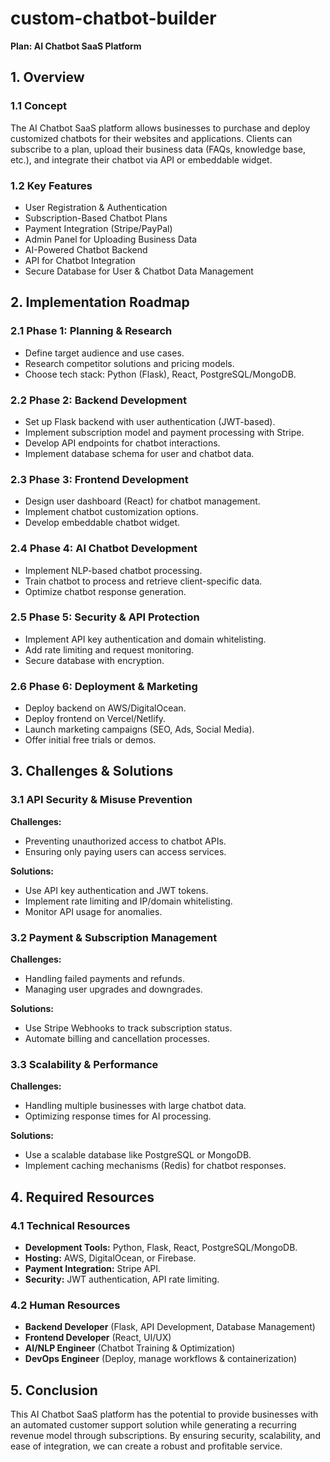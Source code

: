 # custom-chatbot-builder
**Plan: AI Chatbot SaaS Platform**

## **1. Overview**
### **1.1 Concept**
The AI Chatbot SaaS platform allows businesses to purchase and deploy customized chatbots for their websites and applications. Clients can subscribe to a plan, upload their business data (FAQs, knowledge base, etc.), and integrate their chatbot via API or embeddable widget.

### **1.2 Key Features**
- User Registration & Authentication
- Subscription-Based Chatbot Plans
- Payment Integration (Stripe/PayPal)
- Admin Panel for Uploading Business Data
- AI-Powered Chatbot Backend
- API for Chatbot Integration
- Secure Database for User & Chatbot Data Management

## **2. Implementation Roadmap**
### **2.1 Phase 1: Planning & Research**
- Define target audience and use cases.
- Research competitor solutions and pricing models.
- Choose tech stack: Python (Flask), React, PostgreSQL/MongoDB.

### **2.2 Phase 2: Backend Development**
- Set up Flask backend with user authentication (JWT-based).
- Implement subscription model and payment processing with Stripe.
- Develop API endpoints for chatbot interactions.
- Implement database schema for user and chatbot data.

### **2.3 Phase 3: Frontend Development**
- Design user dashboard (React) for chatbot management.
- Implement chatbot customization options.
- Develop embeddable chatbot widget.

### **2.4 Phase 4: AI Chatbot Development**
- Implement NLP-based chatbot processing.
- Train chatbot to process and retrieve client-specific data.
- Optimize chatbot response generation.

### **2.5 Phase 5: Security & API Protection**
- Implement API key authentication and domain whitelisting.
- Add rate limiting and request monitoring.
- Secure database with encryption.

### **2.6 Phase 6: Deployment & Marketing**
- Deploy backend on AWS/DigitalOcean.
- Deploy frontend on Vercel/Netlify.
- Launch marketing campaigns (SEO, Ads, Social Media).
- Offer initial free trials or demos.

## **3. Challenges & Solutions**
### **3.1 API Security & Misuse Prevention**
**Challenges:**
- Preventing unauthorized access to chatbot APIs.
- Ensuring only paying users can access services.

**Solutions:**
- Use API key authentication and JWT tokens.
- Implement rate limiting and IP/domain whitelisting.
- Monitor API usage for anomalies.

### **3.2 Payment & Subscription Management**
**Challenges:**
- Handling failed payments and refunds.
- Managing user upgrades and downgrades.

**Solutions:**
- Use Stripe Webhooks to track subscription status.
- Automate billing and cancellation processes.

### **3.3 Scalability & Performance**
**Challenges:**
- Handling multiple businesses with large chatbot data.
- Optimizing response times for AI processing.

**Solutions:**
- Use a scalable database like PostgreSQL or MongoDB.
- Implement caching mechanisms (Redis) for chatbot responses.

## **4. Required Resources**
### **4.1 Technical Resources**
- **Development Tools:** Python, Flask, React, PostgreSQL/MongoDB.
- **Hosting:** AWS, DigitalOcean, or Firebase.
- **Payment Integration:** Stripe API.
- **Security:** JWT authentication, API rate limiting.

### **4.2 Human Resources**
- **Backend Developer** (Flask, API Development, Database Management)
- **Frontend Developer** (React, UI/UX)
- **AI/NLP Engineer** (Chatbot Training & Optimization)
- **DevOps Engineer** (Deploy, manage workflows & containerization)

## **5. Conclusion**
This AI Chatbot SaaS platform has the potential to provide businesses with an automated customer support solution while generating a recurring revenue model through subscriptions. By ensuring security, scalability, and ease of integration, we can create a robust and profitable service.

